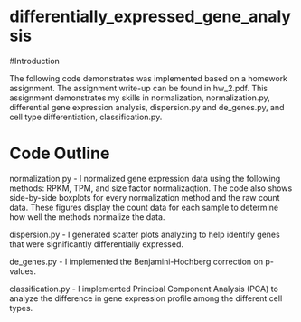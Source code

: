 # differentially_expressed_gene_analysis

#Introduction

The following code demonstrates was implemented based on a homework assignment. The assignment write-up can be found in hw_2.pdf. This assignment demonstrates my skills in normalization, normalization.py, differential gene expression analysis, dispersion.py and de_genes.py, and cell type differentiation, classification.py.

# Code Outline

normalization.py - I normalized gene expression data using the following methods: RPKM, TPM, and size factor normalizaqtion. The code also shows side-by-side boxplots for every normalization method and the raw count data. These figures display the count data for each sample to determine how well the methods normalize the data.

dispersion.py - I generated scatter plots analyzing to help identify genes that were significantly differentially expressed.

de_genes.py - I implemented the Benjamini-Hochberg correction on p-values.

classification.py - I implemented Principal Component Analysis (PCA) to analyze the difference in gene expression profile among the different cell types.

